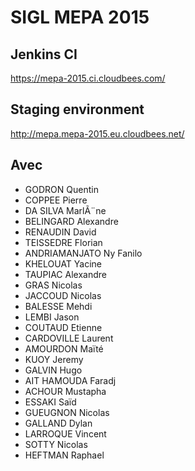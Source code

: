 SIGL MEPA 2015
====

Jenkins CI
---------------
https://mepa-2015.ci.cloudbees.com/

Staging environment
---------------
http://mepa.mepa-2015.eu.cloudbees.net/

Avec
---------------
* GODRON Quentin
* COPPEE Pierre
* DA SILVA MarlÃ¨ne
* BELINGARD Alexandre
* RENAUDIN David
* TEISSEDRE Florian
* ANDRIAMANJATO Ny Fanilo
* KHELOUAT Yacine
* TAUPIAC Alexandre
* GRAS Nicolas
* JACCOUD Nicolas
* BALESSE Mehdi
* LEMBI Jason
* COUTAUD Etienne
* CARDOVILLE Laurent
* AMOURDON Maïté
* KUOY Jeremy
* GALVIN Hugo
* AIT HAMOUDA Faradj
* ACHOUR Mustapha
* ESSAKI Saïd
* GUEUGNON Nicolas
* GALLAND Dylan
* LARROQUE Vincent
* SOTTY Nicolas 
* HEFTMAN Raphael
